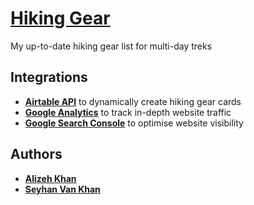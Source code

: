 # [Hiking Gear](https://hiking-gear.netlify.app)
My up-to-date hiking gear list for multi-day treks

## Integrations
* [**Airtable API**](https://airtable.com/api) to dynamically create hiking gear cards
* [**Google Analytics**](https://analytics.google.com/) to track in-depth website traffic
* [**Google Search Console**](https://search.google.com/search-console/welcome) to optimise website visibility

## Authors

* [**Alizeh Khan**](https://github.com/alizehkhan)
* [**Seyhan Van Khan**](https://github.com/seyhanvankhan)
